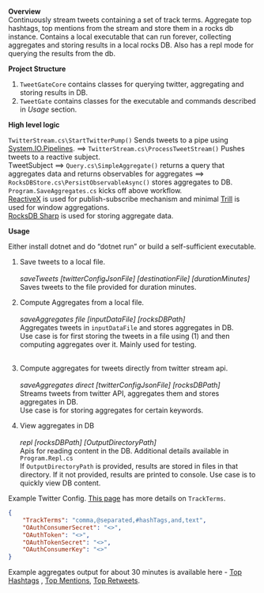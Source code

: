 **Overview**<br/>
Continuously stream tweets containing a set of track terms. Aggregate top hashtags, top mentions from the stream and store them in a rocks db instance. Contains a local executable that can run forever, collecting aggregates and storing results in a local rocks DB. Also has a repl mode for querying the results from the db.


**Project Structure**
1. `TweetGateCore` contains classes for querying twitter, aggregating and storing results in DB.
2. `TweetGate` contains classes for the executable and commands described in *Usage* section.


**High level logic**

`TwitterStream.cs\StartTwitterPump()` Sends tweets to a pipe using [System.IO.Pipelines](https://docs.microsoft.com/en-us/dotnet/standard/io/pipelines). ==> `TwitterStream.cs\ProcessTweetStream()` Pushes tweets to a reactive subject.<br/>
TweetSubject ==> `Query.cs\SimpleAggregate()` returns a query that aggregates data and returns observables for aggregates ==> `RocksDBStore.cs\PersistObservableAsync()` stores aggregates to DB.<br/>
`Program.SaveAggregates.cs` kicks off above workflow.<br/>
[ReactiveX](https://reactivex.io/) is used for publish-subscribe mechanism and minimal [Trill](https://github.com/microsoft/Trill) is used for window aggregations.<br/>
[RocksDB Sharp](https://github.com/curiosity-ai/rocksdb-sharp) is used for storing aggregate data.

**Usage**

Either install dotnet and do “dotnet run” or build a self-sufficient executable.


1. Save tweets to a local file.<br/><br/>
*saveTweets [twitterConfigJsonFile] [destinationFile] [durationMinutes]*<br/>
Saves tweets to the file provided for duration minutes.<br/>

2. Compute Aggregates from a local file.<br/><br/>
*saveAggregates file [inputDataFile] [rocksDBPath]*<br/>
Aggregates tweets in `inputDataFile` and stores aggregates in DB.<br/>
Use case is for first storing the tweets in a file using (1) and then computing aggregates over it. Mainly used for testing.<br/><br/>

3. Compute aggregates for tweets directly from twitter stream api.<br/><br/>
*saveAggregates direct [twitterConfigJsonFile] [rocksDBPath]*<br/>
Streams tweets from twitter API, aggregates them and stores aggregates in DB.<br/>
Use case is for storing aggregates for certain keywords.<br/>

4. View aggregates in DB<br/><br/>
*repl [rocksDBPath] [OutputDirectoryPath]*<br/>
Apis for reading content in the DB. Additional details available in `Program.Repl.cs`<br/>
If `OutputDirectoryPath` is provided, results are stored in files in that directory. If it not provided, results are printed to console.
Use case is to quickly view DB content.

Example Twitter Config. [This page](https://developer.twitter.com/en/docs/twitter-api/v1/tweets/filter-realtime/guides/basic-stream-parameters) has more details on `TrackTerms`.<br/>

```json
{
    "TrackTerms": "comma,@separated,#hashTags,and,text",
    "OAuthConsumerSecret": "<>",
    "OAuthToken": "<>",
    "OAuthTokenSecret": "<>",
    "OAuthConsumerKey": "<>"
}

```
Example aggregates output for about 30 minutes is available here - [Top Hashtags](https://cloudflare-ipfs.com/ipfs/bafybeig4lstor5kuw3iqxda4wo2ggyxxrhwx5vkj3gijnen3422vz22nxy/gettophashtagsstring.637882371095256741.json) , [Top Mentions](https://cloudflare-ipfs.com/ipfs/bafybeicgczf7ludqcsncnwuad74msjjwkzqj3bzpxkihmpdr2f46mesncy/gettopmentionsstring.637882370892100277.json), [Top Retweets](https://cloudflare-ipfs.com/ipfs/bafybeiab7vfiy3qzldjvncdqq2hccugtkncukyxpfo6dgyu3335nsb2nte/gettopretweetsstring.637882372173132186.json).